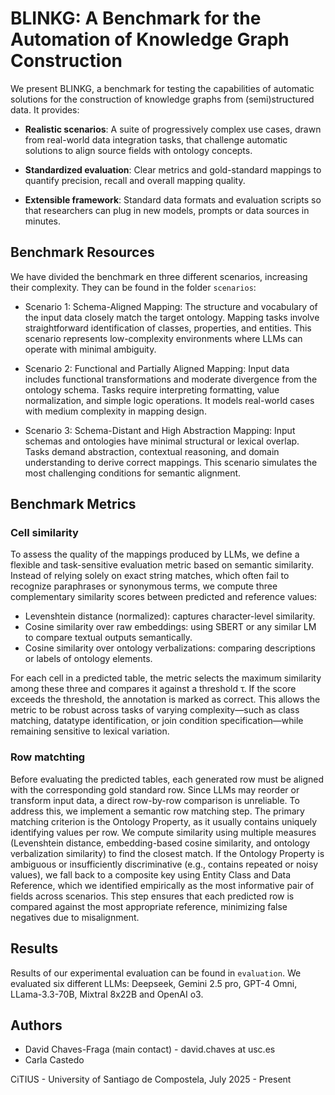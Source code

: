 # BLINKG: A Benchmark for the Automation of Knowledge Graph Construction 

We present BLINKG, a benchmark for testing the capabilities of automatic solutions for the construction of
knowledge graphs from (semi)structured data. It provides:

- **Realistic scenarios**: A suite of progressively complex use cases, drawn from real-world data integration tasks, that challenge automatic solutions to align source fields with ontology concepts.

- **Standardized evaluation**: Clear metrics and gold-standard mappings to quantify precision, recall and overall mapping quality.

- **Extensible framework**: Standard data formats and evaluation scripts so that researchers can plug in new models, prompts or data sources in minutes.



## Benchmark Resources
We have divided the benchmark en three different scenarios, increasing their complexity. They can be found in the folder `scenarios`:

- Scenario 1: Schema-Aligned Mapping:
The structure and vocabulary of the input data closely match the target ontology. Mapping tasks involve straightforward identification of classes, properties, and entities. This scenario represents low-complexity environments where LLMs can operate with minimal ambiguity.

- Scenario 2: Functional and Partially Aligned Mapping:
Input data includes functional transformations and moderate divergence from the ontology schema. Tasks require interpreting formatting, value normalization, and simple logic operations. It models real-world cases with medium complexity in mapping design.

- Scenario 3: Schema-Distant and High Abstraction Mapping:
Input schemas and ontologies have minimal structural or lexical overlap. Tasks demand abstraction, contextual reasoning, and domain understanding to derive correct mappings. This scenario simulates the most challenging conditions for semantic alignment.


## Benchmark Metrics

### Cell similarity 
To assess the quality of the mappings produced by LLMs, we define a flexible and task-sensitive evaluation metric based on semantic similarity. Instead of relying solely on exact string matches, which often fail to recognize paraphrases or synonymous terms, we compute three complementary similarity scores between predicted and reference values:
- Levenshtein distance (normalized): captures character-level similarity.
- Cosine similarity over raw embeddings: using SBERT or any similar LM to compare textual outputs semantically.
- Cosine similarity over ontology verbalizations: comparing descriptions or labels of ontology elements.

For each cell in a predicted table, the metric selects the maximum similarity among these three and compares it against a threshold τ. If the score exceeds the threshold, the annotation is marked as correct. This allows the metric to be robust across tasks of varying complexity—such as class matching, datatype identification, or join condition specification—while remaining sensitive to lexical variation.

### Row matchting
Before evaluating the predicted tables, each generated row must be aligned with the corresponding gold standard row. Since LLMs may reorder or transform input data, a direct row-by-row comparison is unreliable. To address this, we implement a semantic row matching step.
The primary matching criterion is the Ontology Property, as it usually contains uniquely identifying values per row. We compute similarity using multiple measures (Levenshtein distance, embedding-based cosine similarity, and ontology verbalization similarity) to find the closest match.
If the Ontology Property is ambiguous or insufficiently discriminative (e.g., contains repeated or noisy values), we fall back to a composite key using Entity Class and Data Reference, which we identified empirically as the most informative pair of fields across scenarios.
This step ensures that each predicted row is compared against the most appropriate reference, minimizing false negatives due to misalignment.


## Results

Results of our experimental evaluation can be found in `evaluation`. We evaluated six different LLMs: 
Deepseek, Gemini 2.5 pro, GPT-4 Omni, LLama-3.3-70B, Mixtral 8x22B and OpenAI o3. 


## Authors

- David Chaves-Fraga (main contact) - david.chaves at usc.es
- Carla Castedo


CiTIUS - University of Santiago de Compostela, July 2025 - Present
